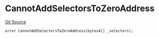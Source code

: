 # CannotAddSelectorsToZeroAddress
[Git Source](https://github.com/thrackle-io/tron/blob/2e0bd455865a1259ae742cba145517a82fc00f5d/src/economic/ruleStorage/RuleStorageDiamondLib.sol)


```solidity
error CannotAddSelectorsToZeroAddress(bytes4[] _selectors);
```

